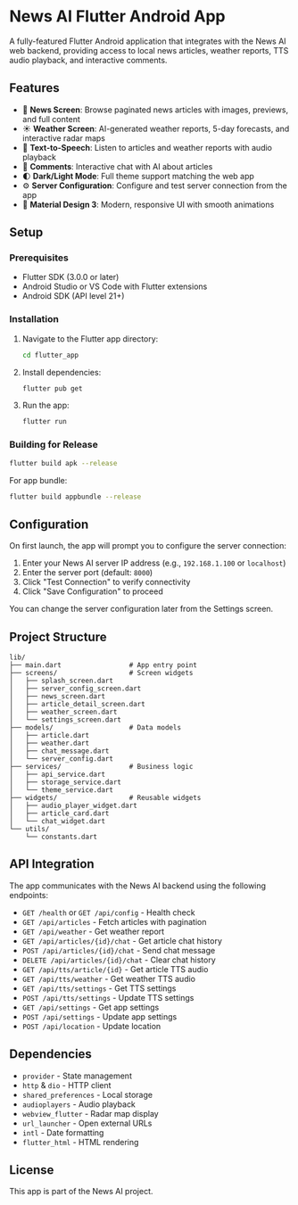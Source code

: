 # News AI Flutter Android App

A fully-featured Flutter Android application that integrates with the News AI web backend, providing access to local news articles, weather reports, TTS audio playback, and interactive comments.

## Features

- 📰 **News Screen**: Browse paginated news articles with images, previews, and full content
- ☀️ **Weather Screen**: AI-generated weather reports, 5-day forecasts, and interactive radar maps
- 🎤 **Text-to-Speech**: Listen to articles and weather reports with audio playback
- 💬 **Comments**: Interactive chat with AI about articles
- 🌓 **Dark/Light Mode**: Full theme support matching the web app
- ⚙️ **Server Configuration**: Configure and test server connection from the app
- 🎨 **Material Design 3**: Modern, responsive UI with smooth animations

## Setup

### Prerequisites

- Flutter SDK (3.0.0 or later)
- Android Studio or VS Code with Flutter extensions
- Android SDK (API level 21+)

### Installation

1. Navigate to the Flutter app directory:
   ```bash
   cd flutter_app
   ```

2. Install dependencies:
   ```bash
   flutter pub get
   ```

3. Run the app:
   ```bash
   flutter run
   ```

### Building for Release

```bash
flutter build apk --release
```

For app bundle:
```bash
flutter build appbundle --release
```

## Configuration

On first launch, the app will prompt you to configure the server connection:

1. Enter your News AI server IP address (e.g., `192.168.1.100` or `localhost`)
2. Enter the server port (default: `8000`)
3. Click "Test Connection" to verify connectivity
4. Click "Save Configuration" to proceed

You can change the server configuration later from the Settings screen.

## Project Structure

```
lib/
├── main.dart                 # App entry point
├── screens/                  # Screen widgets
│   ├── splash_screen.dart
│   ├── server_config_screen.dart
│   ├── news_screen.dart
│   ├── article_detail_screen.dart
│   ├── weather_screen.dart
│   └── settings_screen.dart
├── models/                   # Data models
│   ├── article.dart
│   ├── weather.dart
│   ├── chat_message.dart
│   └── server_config.dart
├── services/                 # Business logic
│   ├── api_service.dart
│   ├── storage_service.dart
│   └── theme_service.dart
├── widgets/                  # Reusable widgets
│   ├── audio_player_widget.dart
│   ├── article_card.dart
│   └── chat_widget.dart
└── utils/
    └── constants.dart
```

## API Integration

The app communicates with the News AI backend using the following endpoints:

- `GET /health` or `GET /api/config` - Health check
- `GET /api/articles` - Fetch articles with pagination
- `GET /api/weather` - Get weather report
- `GET /api/articles/{id}/chat` - Get article chat history
- `POST /api/articles/{id}/chat` - Send chat message
- `DELETE /api/articles/{id}/chat` - Clear chat history
- `GET /api/tts/article/{id}` - Get article TTS audio
- `GET /api/tts/weather` - Get weather TTS audio
- `GET /api/tts/settings` - Get TTS settings
- `POST /api/tts/settings` - Update TTS settings
- `GET /api/settings` - Get app settings
- `POST /api/settings` - Update app settings
- `POST /api/location` - Update location

## Dependencies

- `provider` - State management
- `http` & `dio` - HTTP client
- `shared_preferences` - Local storage
- `audioplayers` - Audio playback
- `webview_flutter` - Radar map display
- `url_launcher` - Open external URLs
- `intl` - Date formatting
- `flutter_html` - HTML rendering

## License

This app is part of the News AI project.



